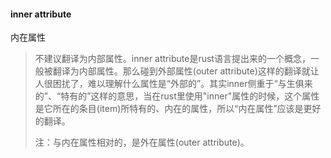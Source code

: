 #### inner attribute

内在属性

> 不建议翻译为内部属性。inner attribute是rust语言提出来的一个概念，一般被翻译为内部属性。那么碰到外部属性(outer attribute)这样的翻译就让人很困扰了，难以理解什么属性是“外部的”。其实inner侧重于“与生俱来的”、“特有的”这样的意思，当在rust里使用"inner"属性的时候，这个属性是它所在的条目(item)所特有的、内在的属性，所以“内在属性”应该是更好的翻译。
>
> 注：与内在属性相对的，是外在属性(outer attribute)。